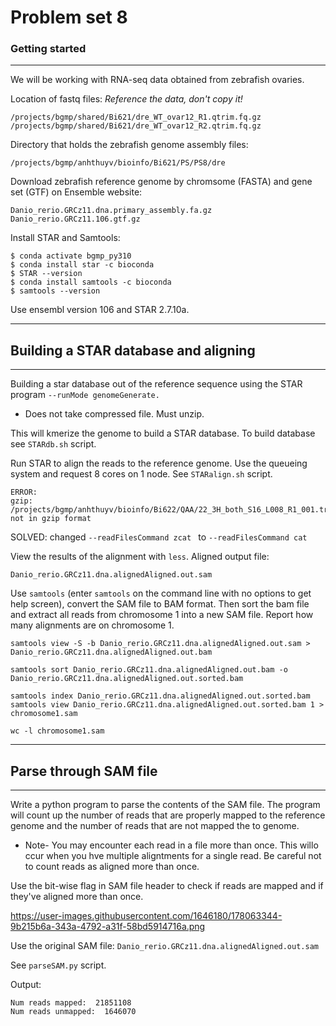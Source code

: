 # Problem set 8

### Getting started 
***

We will be working with RNA-seq data obtained from zebrafish ovaries. 

Location of fastq files:
*Reference the data, don't copy it!*

```
/projects/bgmp/shared/Bi621/dre_WT_ovar12_R1.qtrim.fq.gz
/projects/bgmp/shared/Bi621/dre_WT_ovar12_R2.qtrim.fq.gz
```

Directory that holds the zebrafish genome assembly files:
```
/projects/bgmp/anhthuyv/bioinfo/Bi621/PS/PS8/dre
```

Download zebrafish reference genome by chromsome (FASTA) and gene set (GTF) on Ensemble website:
```
Danio_rerio.GRCz11.dna.primary_assembly.fa.gz
Danio_rerio.GRCz11.106.gtf.gz
```

Install STAR and Samtools:
```
$ conda activate bgmp_py310
$ conda install star -c bioconda
$ STAR --version
$ conda install samtools -c bioconda
$ samtools --version
```
Use ensembl version 106 and STAR 2.7.10a.

***
## Building a STAR database and aligning
***


Building a star database out of the reference sequence using the STAR program ```--runMode genomeGenerate.```
* Does not take compressed file. Must unzip.

This will kmerize the genome to build a STAR database. To build database see ```STARdb.sh``` script. 

Run STAR to align the reads to the reference genome. Use the queueing system and request 8 cores on 1 node. See ```STARalign.sh``` script. 

```
ERROR:
gzip: /projects/bgmp/anhthuyv/bioinfo/Bi622/QAA/22_3H_both_S16_L008_R1_001.trimmedpaired.fastq.gz: not in gzip format
```

SOLVED: changed ```--readFilesCommand zcat ``` to ```--readFilesCommand cat ```

View the results of the alignment with ```less```. 
Aligned output file:
```
Danio_rerio.GRCz11.dna.alignedAligned.out.sam
```

Use ```samtools``` (enter ```samtools``` on the command line with no options to get help screen), convert the SAM file to BAM format. Then sort the bam file and extract all reads from chromosome 1 into a new SAM file. Report how many alignments are on chromosome 1.

```
samtools view -S -b Danio_rerio.GRCz11.dna.alignedAligned.out.sam > Danio_rerio.GRCz11.dna.alignedAligned.out.bam

samtools sort Danio_rerio.GRCz11.dna.alignedAligned.out.bam -o Danio_rerio.GRCz11.dna.alignedAligned.out.sorted.bam

samtools index Danio_rerio.GRCz11.dna.alignedAligned.out.sorted.bam samtools view Danio_rerio.GRCz11.dna.alignedAligned.out.sorted.bam 1 > chromosome1.sam

wc -l chromosome1.sam
```

***
## Parse through SAM file
***

Write a python program to parse the contents of the SAM file. The program will count up the number of reads that are properly mapped to the reference genome and the number of reads that are not mapped the to genome. 
* Note- You may encounter each read in a file more than once. This willo ccur when you hve multiple aligntments for a single read. Be careful not to count reads as aligned more than once. 

Use the bit-wise flag in SAM file header to check if reads are mapped and if they've aligned more than once. 

https://user-images.githubusercontent.com/1646180/178063344-9b215b6a-343a-4792-a31f-58bd5914716a.png

Use the original SAM file: ```Danio_rerio.GRCz11.dna.alignedAligned.out.sam```

See ```parseSAM.py``` script.

Output: 
```
Num reads mapped:  21851108
Num reads unmapped:  1646070
```


